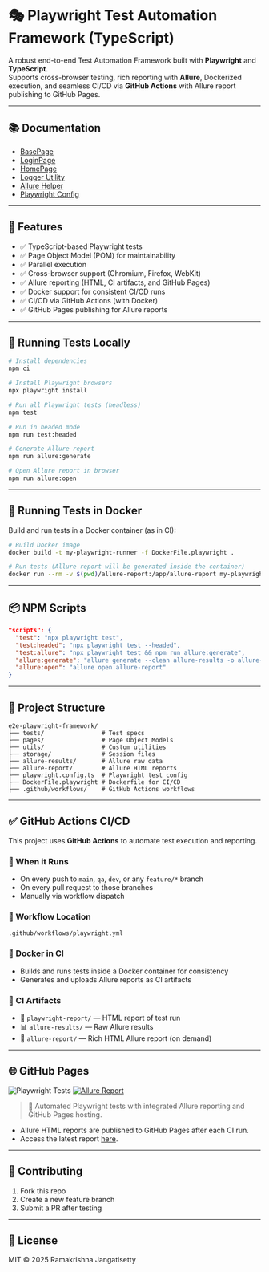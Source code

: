 # 🎭 Playwright Test Automation Framework (TypeScript)

A robust end-to-end Test Automation Framework built with **Playwright** and **TypeScript**.  
Supports cross-browser testing, rich reporting with **Allure**, Dockerized execution, and seamless CI/CD via **GitHub Actions** with Allure report publishing to GitHub Pages.

---

## 📚 Documentation

- [BasePage](docs/BasePage.md)
- [LoginPage](docs/LoginPage.md)
- [HomePage](docs/HomePage.md)
- [Logger Utility](docs/logger.md)
- [Allure Helper](docs/allureHelper.md)
- [Playwright Config](docs/playwright-config.md)

---

## 🚀 Features

- ✅ TypeScript-based Playwright tests
- ✅ Page Object Model (POM) for maintainability
- ✅ Parallel execution
- ✅ Cross-browser support (Chromium, Firefox, WebKit)
- ✅ Allure reporting (HTML, CI artifacts, and GitHub Pages)
- ✅ Docker support for consistent CI/CD runs
- ✅ CI/CD via GitHub Actions (with Docker)
- ✅ GitHub Pages publishing for Allure reports

---

## 🧪 Running Tests Locally

```bash
# Install dependencies
npm ci

# Install Playwright browsers
npx playwright install

# Run all Playwright tests (headless)
npm test

# Run in headed mode
npm run test:headed

# Generate Allure report
npm run allure:generate

# Open Allure report in browser
npm run allure:open
```

---

## 🐳 Running Tests in Docker

Build and run tests in a Docker container (as in CI):

```bash
# Build Docker image
docker build -t my-playwright-runner -f DockerFile.playwright .

# Run tests (Allure report will be generated inside the container)
docker run --rm -v $(pwd)/allure-report:/app/allure-report my-playwright-runner npm run test:allure
```

---

## 📦 NPM Scripts

```json
"scripts": {
  "test": "npx playwright test",
  "test:headed": "npx playwright test --headed",
  "test:allure": "npx playwright test && npm run allure:generate",
  "allure:generate": "allure generate --clean allure-results -o allure-report",
  "allure:open": "allure open allure-report"
}
```

---

## 📂 Project Structure

```
e2e-playwright-framework/
├── tests/                # Test specs
├── pages/                # Page Object Models
├── utils/                # Custom utilities
├── storage/              # Session files
├── allure-results/       # Allure raw data
├── allure-report/        # Allure HTML reports
├── playwright.config.ts  # Playwright test config
├── DockerFile.playwright # Dockerfile for CI/CD
├── .github/workflows/    # GitHub Actions workflows
```

---

## ✅ GitHub Actions CI/CD

This project uses **GitHub Actions** to automate test execution and reporting.

### 📍 When it Runs

- On every push to `main`, `qa`, `dev`, or any `feature/*` branch
- On every pull request to those branches
- Manually via workflow dispatch

### 📁 Workflow Location

```
.github/workflows/playwright.yml
```

### 🐳 Docker in CI

- Builds and runs tests inside a Docker container for consistency
- Generates and uploads Allure reports as CI artifacts

### 📂 CI Artifacts

- 🧪 `playwright-report/` — HTML report of test run
- 📊 `allure-results/` — Raw Allure results
- 📁 `allure-report/` — Rich HTML Allure report (on demand)

---

## 🌐 GitHub Pages

![Playwright Tests](https://github.com/ramjangatisetty/e2e-playwright-typescript-framework-template/actions/workflows/playwright.yml/badge.svg)
[![Allure Report](https://img.shields.io/badge/Allure-Report-blue)](https://ramjangatisetty.github.io/e2e-playwright-typescript-framework-template/)

> 🚀 Automated Playwright tests with integrated Allure reporting and GitHub Pages hosting.

- Allure HTML reports are published to GitHub Pages after each CI run.
- Access the latest report [here](https://ramjangatisetty.github.io/e2e-playwright-typescript-framework-template/).

---

## 🤝 Contributing

1. Fork this repo
2. Create a new feature branch
3. Submit a PR after testing

---

## 📄 License

MIT © 2025 Ramakrishna Jangatisetty